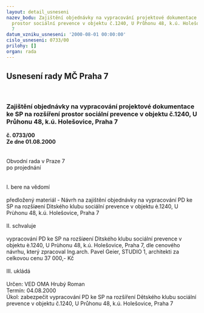```yaml
---
layout: detail_usneseni
nazev_bodu: Zajištění objednávky na vypracování projektové dokumentace ke SP na rozšíření
  prostor sociální prevence v objektu č.1240, U Průhonu 48, k.ú. Holešovice, Praha
  7
datum_vzniku_usneseni: '2000-08-01 00:00:00'
cislo_usneseni: 0733/00
prilohy: []
organ: rada
---
```

<div id="ucUsn_pList" class="usn">
	<span><h2>Usnesení rady MČ Praha 7 </h2>
<br></span><div class="standBody">
<span><h3>Zajištění objednávky na vypracování projektové dokumentace ke SP na rozšíření prostor sociální prevence v objektu č.1240, U Průhonu 48, k.ú. Holešovice, Praha 7</h3></span><div class="center">
		<strong>č. 0733/00</strong><br>
	</div>
<div class="center">
		<strong>Ze dne 01.08.2000</strong><br><br>
	</div>     <br>Obvodní rada v Praze 7<br>po projednání<br><br><br>I.	bere na vědomí<br><br> předložený materiál - Návrh na zajištění objednávky na vypracování PD ke SP na rozšíøení Dìtského klubu sociální prevence v objektu è.1240, U Prùhonu 48, k.ú. Holešovice, Praha 7<br><br>II.	schvaluje <br><br> vypracování PD ke SP na rozšíøení Dìtského klubu sociální prevence v objektu è.1240, U Prùhonu 48, k.ú. Holešovice, Praha 7, dle cenového návrhu, který zpracoval  Ing.arch. Pavel Geier, STUDIO 1, architekti za celkovou cenu 37 000,- Kč <br><br>III.	ukládá <br><br> Určen:	     	VED OMA Hrubý Roman<br>Termín: 04.08.2000<br>Úkol:	zabezpečit vypracování PD ke SP na rozšíření Dětského klubu sociální prevence v objektu č.1240, U Průhonu 48, k.ú. Holešovice, Praha 7<br> <br>
</div>
</div>